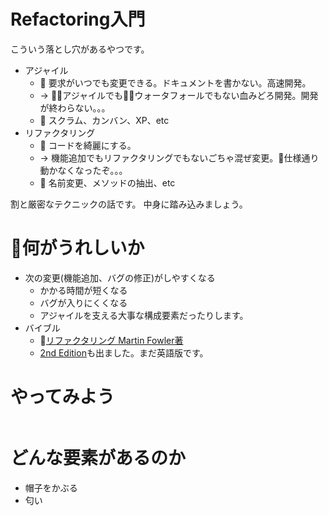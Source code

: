 # Refactoring入門

こういう落とし穴があるやつです。

* アジャイル
  * 🙅 要求がいつでも変更できる。ドキュメントを書かない。高速開発。
  * -> アジャイルでもウォータフォールでもない血みどろ開発。開発が終わらない。。。
  * 🙆‍ スクラム、カンバン、XP、etc
* リファクタリング
  * 🙅 コードを綺麗にする。
  * -> 機能追加でもリファクタリングでもないごちゃ混ぜ変更。仕様通り動かなくなったぞ。。。
  * 🙆‍ 名前変更、メソッドの抽出、etc

割と厳密なテクニックの話です。
中身に踏み込みましょう。

# 何がうれしいか

* 次の変更(機能追加、バグの修正)がしやすくなる
  * かかる時間が短くなる
  * バグが入りにくくなる
  * アジャイルを支える大事な構成要素だったりします。
* バイブル
  * [リファクタリング Martin Fowler著](https://www.amazon.co.jp/%E3%83%AA%E3%83%95%E3%82%A1%E3%82%AF%E3%82%BF%E3%83%AA%E3%83%B3%E3%82%B0%E2%80%95%E6%97%A2%E5%AD%98%E3%81%AE%E3%82%B3%E3%83%BC%E3%83%89%E3%82%92%E5%AE%89%E5%85%A8%E3%81%AB%E6%94%B9%E5%96%84%E3%81%99%E3%82%8B%E2%80%95-OBJECT-TECHNOLOGY-Martin-Fowler/dp/427405019X)
  * [2nd Edition](https://www.amazon.co.jp/Refactoring-Improving-Existing-Addison-Wesley-Signature/dp/0134757599)も出ました。まだ英語版です。

# やってみよう

```
```

# どんな要素があるのか

* 帽子をかぶる
* 匂い
